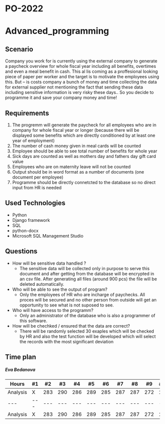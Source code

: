 # PO-2022
# Advanced_programming
## Scenario
Company you work for is currently using the external company to generate a paycheck overview for whole fiscal year including all benefits, overtimes and even a meal benefit in cash. This al lis coming as a proffesional looking piece of paper per worker and the target is to motivate the employees using this. But – is costs company a bunch of money and time collecting the data for external supplier not mentioning the fact that sending these data including sensitive information is very risky these days.. So you decide to programme it and save your company money and time!


## Requirements
1. The progremm will generate the paycheck for all employees who are in company for whole fiscal year or longer (because there will be displayed some benefits which are directly conditioned by at least one year of employment)
2. The number of cash money given in meal cards will be counted
3. Employee should be able to see total number of benefits for whole year
5. Sick days are counted as well as mothers day and fathers day gift card value
6. Employees who are on maternity leave will not be counted
7. Output should be in word format as a number of documents (one document per employee)
8. Programme should be directly connetcted to the database so no direct input from HR is needed 


## Used Technologies
- Python
- Django framework
- SQL
- python-docx
- Microsoft SQL Management Studio


## Questions
- How will be sensitive data handled ? 
  - The sensitive data will be collected only in purpose to serve this document and after getting from the database will be encrypted in an csv file. After generating all files (around 900 pcs) the file will be deleted automatically. 
- Who will be able to see the output of program? 
  - Only the employees of HR who are incharge of paychecks. All proces will be secured and no other person from outside will get an opportunity to see what is not suposed to see. 
- Who will have access to the programm?
  - Only an administrator of the database who is also a programmer of this software. 
- How will be chechked / ensured that the data are correct?
  - There will be randomly selected 30 exaples which will be checked by HR and also the test function will be developed which will select the records with the most significant deviation


## Time plan
##### Eva Bedanova

Hours | #1 | #2 | #3 | #4 | #5 | #6 | #7 | #8 | #9 | #10 | #11
--- | --- | --- | --- |--- |--- |--- |--- |--- |--- |--- |---
Analysis | X | 283 | 290 | 286 | 289 | 285 | 287 | 287 | 272 | 276 | 269
--- | --- | --- | --- |--- |--- |--- |--- |--- |--- |--- |---
Analysis | X | 283 | 290 | 286 | 289 | 285 | 287 | 287 | 272 | 276 | 269


